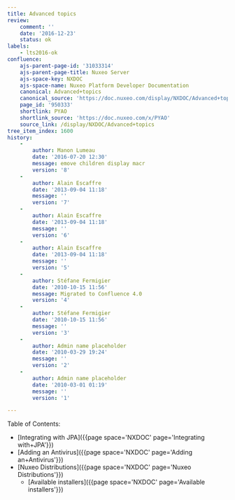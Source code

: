 ```yaml
---
title: Advanced topics
review:
    comment: ''
    date: '2016-12-23'
    status: ok
labels:
    - lts2016-ok
confluence:
    ajs-parent-page-id: '31033314'
    ajs-parent-page-title: Nuxeo Server
    ajs-space-key: NXDOC
    ajs-space-name: Nuxeo Platform Developer Documentation
    canonical: Advanced+topics
    canonical_source: 'https://doc.nuxeo.com/display/NXDOC/Advanced+topics'
    page_id: '950333'
    shortlink: PYAO
    shortlink_source: 'https://doc.nuxeo.com/x/PYAO'
    source_link: /display/NXDOC/Advanced+topics
tree_item_index: 1600
history:
    -
        author: Manon Lumeau
        date: '2016-07-20 12:30'
        message: emove children display macr
        version: '8'
    -
        author: Alain Escaffre
        date: '2013-09-04 11:18'
        message: ''
        version: '7'
    -
        author: Alain Escaffre
        date: '2013-09-04 11:18'
        message: ''
        version: '6'
    -
        author: Alain Escaffre
        date: '2013-09-04 11:18'
        message: ''
        version: '5'
    -
        author: Stéfane Fermigier
        date: '2010-10-15 11:56'
        message: Migrated to Confluence 4.0
        version: '4'
    -
        author: Stéfane Fermigier
        date: '2010-10-15 11:56'
        message: ''
        version: '3'
    -
        author: Admin name placeholder
        date: '2010-03-29 19:24'
        message: ''
        version: '2'
    -
        author: Admin name placeholder
        date: '2010-03-01 01:19'
        message: ''
        version: '1'

---
```

Table of Contents:

*   [Integrating with JPA]({{page space='NXDOC' page='Integrating with+JPA'}})
*   [Adding an Antivirus]({{page space='NXDOC' page='Adding an+Antivirus'}})
*   [Nuxeo Distributions]({{page space='NXDOC' page='Nuxeo Distributions'}})
    *   [Available installers]({{page space='NXDOC' page='Available installers'}})

